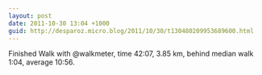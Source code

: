 ```yaml
---
layout: post
date: 2011-10-30 13:04 +1000
guid: http://desparoz.micro.blog/2011/10/30/t130480209953689600.html
---
```

Finished Walk with @walkmeter, time 42:07, 3.85 km, behind median walk 1:04, average 10:56.
